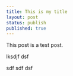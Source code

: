 ```yaml
---
title: This is my title
layout: post
status: publish
published: true
---
```


This post is a test post.

lksdjf
dsf

sdf
sdf
dsf
